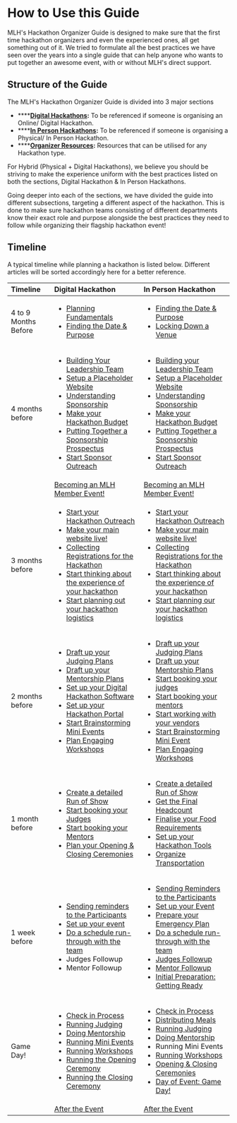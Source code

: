 # How to Use this Guide

MLH's Hackathon Organizer Guide is designed to make sure that the first time hackathon organizers and even the experienced ones, all get something out of it. We tried to formulate all the best practices we have seen over the years into a single guide that can help anyone who wants to put together an awesome event, with or without MLH's direct support.

## Structure of the Guide

The MLH's Hackathon Organizer Guide is divided into 3 major sections

* \*\*\*\*[**Digital Hackathons**](../digital-hackathons/planning-fundamentals-for-digital-hackathons.md)**:** To be referenced if someone is organising an Online/ Digital Hackathon. 
* \*\*\*\*[**In Person Hackathons**](../in-person-hackathons/writing-a-mission-statement-event-purpose.md)**:** To be referenced if someone is organising a Physical/ In Person Hackathon.
* \*\*\*\*[**Organizer Resources**](../organizer-resources/getting-support-from-others.md)**:** Resources that can be utilised for any Hackathon type.

For Hybrid \(Physical + Digital Hackathons\), we believe you should be striving to make the experience uniform with the best practices listed on both the sections, Digital Hackathon & In Person Hackathons.

Going deeper into each of the sections, we have divided the guide into different subsections, targeting a different aspect of the hackathon. This is done to make sure hackathon teams consisting of different departments know their exact role and purpose alongside the best practices they need to follow while organizing their flagship hackathon event!

## Timeline

A typical timeline while planning a hackathon is listed below. Different articles will be sorted accordingly here for a better reference.

<table>
  <thead>
    <tr>
      <th style="text-align:left">Timeline</th>
      <th style="text-align:left">Digital Hackathon</th>
      <th style="text-align:left">In Person Hackathon</th>
    </tr>
  </thead>
  <tbody>
    <tr>
      <td style="text-align:left">4 to 9 Months Before</td>
      <td style="text-align:left">
        <ul>
          <li><a href="../digital-hackathons/planning-fundamentals-for-digital-hackathons.md">Planning Fundamentals</a>
          </li>
          <li><a href="../digital-hackathons/deciding-the-date.md">Finding the Date &amp; Purpose</a>
          </li>
        </ul>
      </td>
      <td style="text-align:left">
        <ul>
          <li><a href="../in-person-hackathons/writing-a-mission-statement-event-purpose.md">Finding the Date &amp; Purpose</a>
          </li>
          <li><a href="../in-person-hackathons/locking-down-a-venue-and-date.md">Locking Down a Venue</a>
          </li>
        </ul>
      </td>
    </tr>
    <tr>
      <td style="text-align:left">4 months before</td>
      <td style="text-align:left">
        <ul>
          <li><a href="../digital-hackathons/build-your-leadership-team.md">Building Your Leadership Team</a>
          </li>
          <li><a href="../digital-hackathons/putting-together-your-hackathon-website/set-up-a-placeholder-website.md">Setup a Placeholder Website</a>
          </li>
          <li><a href="../digital-hackathons/getting-sponsorship/introduction-to-fundraising.md">Understanding Sponsorship</a>
          </li>
          <li><a href="../digital-hackathons/getting-sponsorship/budgeting-your-hackathon.md">Make your Hackathon Budget</a>
          </li>
          <li><a href="../digital-hackathons/getting-sponsorship/put-together-a-sponsorship-prospectus.md">Putting Together a Sponsorship Prospectus</a>
          </li>
          <li><a href="../digital-hackathons/getting-sponsorship/mlh-tips.md">Start Sponsor Outreach</a>
          </li>
        </ul>
      </td>
      <td style="text-align:left">
        <ul>
          <li><a href="../in-person-hackathons/build-your-leadership-team.md">Building your Leadership Team</a>
          </li>
          <li><a href="../in-person-hackathons/putting-together-your-hackathon-website/set-up-a-placeholder-website.md">Setup a Placeholder Website</a>
          </li>
          <li><a href="../in-person-hackathons/getting-sponsorship/introduction-to-fundraising.md">Understanding Sponsorship</a>
          </li>
          <li><a href="../in-person-hackathons/getting-sponsorship/budgeting-your-hackathon.md">Make your Hackathon Budget</a>
          </li>
          <li><a href="../digital-hackathons/getting-sponsorship/put-together-a-sponsorship-prospectus.md">Putting Together a Sponsorship Prospectus</a>
          </li>
          <li><a href="../in-person-hackathons/getting-sponsorship/mlh-tips.md">Start Sponsor Outreach</a>
          </li>
        </ul>
      </td>
    </tr>
    <tr>
      <td style="text-align:left"></td>
      <td style="text-align:left"><a href="https://mlh.io/event-membership">Becoming an MLH Member Event!</a>
      </td>
      <td style="text-align:left"><a href="https://mlh.io/event-membership">Becoming an MLH Member Event!</a>
      </td>
    </tr>
    <tr>
      <td style="text-align:left">3 months before</td>
      <td style="text-align:left">
        <ul>
          <li><a href="../digital-hackathons/marketing-your-event/">Start your Hackathon Outreach</a>
          </li>
          <li><a href="../digital-hackathons/putting-together-your-hackathon-website/updating-website-with-day-of-information.md">Make your main website live!</a>
          </li>
          <li><a href="../digital-hackathons/managing-registrations/">Collecting Registrations for the Hackathon</a>
          </li>
          <li><a href="../digital-hackathons/hacker-experience/">Start thinking about the experience of your hackathon</a>
          </li>
          <li><a href="../digital-hackathons/event-logistics/">Start planning out your hackathon logistics</a>
          </li>
        </ul>
      </td>
      <td style="text-align:left">
        <ul>
          <li><a href="../digital-hackathons/marketing-your-event/">Start your Hackathon Outreach</a>
          </li>
          <li><a href="../in-person-hackathons/putting-together-your-hackathon-website/updating-website-with-day-of-information.md">Make your main website live!</a>
          </li>
          <li><a href="../digital-hackathons/managing-registrations/">Collecting Registrations for the Hackathon</a>
          </li>
          <li><a href="../in-person-hackathons/hacker-experience/">Start thinking about the experience of your hackathon</a>
          </li>
          <li><a href="../in-person-hackathons/event-logistics/">Start planning our your hackathon logistics</a>
          </li>
        </ul>
      </td>
    </tr>
    <tr>
      <td style="text-align:left">2 months before</td>
      <td style="text-align:left">
        <ul>
          <li><a href="../digital-hackathons/judging-and-submissions/draft-up-a-judging-plan.md">Draft up your Judging Plans</a>
          </li>
          <li><a href="../digital-hackathons/judging/draft-up-your-mentorship-plan.md">Draft up your Mentorship Plans</a>
          </li>
          <li><a href="../digital-hackathons/event-logistics/softwares-for-digital-hackathons.md">Set up your Digital Hackathon Software</a>
          </li>
          <li><a href="../digital-hackathons/judging-and-submissions/set-up-your-hackathon-portal/">Set up your Hackathon Portal</a>
          </li>
          <li><a href="../digital-hackathons/hacker-experience/how-to-brainstorm-events.md">Start Brainstorming Mini Events</a>
          </li>
          <li><a href="../digital-hackathons/hacker-experience/plan-engaging-workshops.md">Plan Engaging Workshops</a>
          </li>
        </ul>
      </td>
      <td style="text-align:left">
        <ul>
          <li><a href="../in-person-hackathons/judging-and-submissions/draft-up-a-judging-plan.md">Draft up your Judging Plans</a>
          </li>
          <li><a href="../in-person-hackathons/judging/drafting-a-mentorship-plan.md">Draft up your Mentorship Plans</a>
          </li>
          <li><a href="../in-person-hackathons/judging-and-submissions/communication-and-recruiting-judges/">Start booking your judges</a>
          </li>
          <li><a href="../in-person-hackathons/judging/communication-and-recruiting-mentors/">Start booking your mentors</a>
          </li>
          <li><a href="../in-person-hackathons/event-logistics/how-to-coordinate-with-vendors/">Start working with your vendors</a>
          </li>
          <li><a href="../in-person-hackathons/hacker-experience/how-to-brainstorm-events.md">Start Brainstorming Mini Event</a>
          </li>
          <li><a href="../in-person-hackathons/hacker-experience/plan-engaging-workshops.md">Plan Engaging Workshops</a>
          </li>
        </ul>
      </td>
    </tr>
    <tr>
      <td style="text-align:left">1 month before</td>
      <td style="text-align:left">
        <ul>
          <li><a href="../digital-hackathons/creating-your-hackathon-schedule/creating-a-detailed-run-of-show.md">Create a detailed Run of Show</a>
          </li>
          <li><a href="../digital-hackathons/judging-and-submissions/booking-your-judges.md">Start booking your Judges</a>
          </li>
          <li><a href="../digital-hackathons/judging/week-of-booking-your-mentors-and-judges.md">Start booking your Mentors</a>
          </li>
          <li><a href="../digital-hackathons/hacker-experience/opening-and-closing-ceremonies/">Plan your Opening &amp; Closing Ceremonies</a>
          </li>
        </ul>
      </td>
      <td style="text-align:left">
        <ul>
          <li><a href="../in-person-hackathons/creating-your-hackathon-schedule/creating-a-detailed-run-of-show.md">Create a detailed Run of Show</a>
          </li>
          <li><a href="../in-person-hackathons/managing-registrations/get-final-headcount.md">Get the Final Headcount</a>
          </li>
          <li><a href="../in-person-hackathons/event-logistics/how-to-coordinate-with-vendors/working-with-food-vendors.md">Finalise your Food Requirements</a>
          </li>
          <li><a href="../in-person-hackathons/event-logistics/choose-a-day-of-communication-tool.md">Set up your Hackathon Tools</a>
          </li>
          <li><a href="../in-person-hackathons/event-logistics/how-to-coordinate-with-vendors/organize-transportation.md">Organize Transportation</a>
          </li>
        </ul>
      </td>
    </tr>
    <tr>
      <td style="text-align:left">1 week before</td>
      <td style="text-align:left">
        <ul>
          <li><a href="../digital-hackathons/managing-registrations/sending-reminders.md">Sending reminders to the Participants</a>
          </li>
          <li><a href="../digital-hackathons/event-logistics/setup-your-event.md">Set up your event</a>
          </li>
          <li><a href="../digital-hackathons/creating-your-hackathon-schedule/do-a-run-through-with-the-team.md">Do a schedule run-through with the team</a>
          </li>
          <li>Judges Followup</li>
          <li>Mentor Followup</li>
        </ul>
      </td>
      <td style="text-align:left">
        <ul>
          <li><a href="../in-person-hackathons/managing-registrations/sending-reminders.md">Sending Reminders to the Participants</a>
          </li>
          <li><a href="../in-person-hackathons/event-logistics/setup-your-event.md">Set up your Event</a>
          </li>
          <li><a href="../in-person-hackathons/event-logistics/prepare-your-emergency-plan.md">Prepare your Emergency Plan</a>
          </li>
          <li><a href="../in-person-hackathons/creating-your-hackathon-schedule/do-a-run-through-with-the-team.md">Do a schedule run-through with the team</a>
          </li>
          <li><a href="../in-person-hackathons/judging-and-submissions/communication-and-recruiting-judges/week-of-following-up-with-your-mentors-and-judges.md">Judges Followup</a>
          </li>
          <li><a href="../in-person-hackathons/judging/communication-and-recruiting-mentors/week-of-following-up-with-your-mentors.md">Mentor Followup</a>
          </li>
          <li><a href="../in-person-hackathons/initial-preparation-getting-ready.md">Initial Preparation: Getting Ready</a>
          </li>
        </ul>
      </td>
    </tr>
    <tr>
      <td style="text-align:left">Game Day!</td>
      <td style="text-align:left">
        <ul>
          <li><a href="../digital-hackathons/managing-registrations/check-in-process.md">Check in Process</a>
          </li>
          <li><a href="../digital-hackathons/judging-and-submissions/day-of-running-judging.md">Running Judging</a>
          </li>
          <li><a href="../digital-hackathons/judging/doing-mentorship.md">Doing Mentorship</a>
          </li>
          <li><a href="../digital-hackathons/hacker-experience/running-your-mini-events.md">Running Mini Events</a>
          </li>
          <li><a href="../digital-hackathons/hacker-experience/running-your-workshops.md">Running Workshops</a>
          </li>
          <li><a href="../digital-hackathons/hacker-experience/opening-and-closing-ceremonies/running-opening-ceremony.md">Running the Opening Ceremony</a>
          </li>
          <li><a href="../digital-hackathons/hacker-experience/opening-and-closing-ceremonies/running-closing-ceremony.md">Running the Closing Ceremony</a>
          </li>
        </ul>
      </td>
      <td style="text-align:left">
        <ul>
          <li><a href="../in-person-hackathons/managing-registrations/check-in-process.md">Check in Process</a>
          </li>
          <li><a href="../in-person-hackathons/event-logistics/distributing-meals.md">Distributing Meals</a>
          </li>
          <li><a href="../in-person-hackathons/judging-and-submissions/communication-and-recruiting-judges/day-of-running-judging.md">Running Judging</a>
          </li>
          <li><a href="../in-person-hackathons/judging/communication-and-recruiting-mentors/day-of-doing-mentorship.md">Doing Mentorship</a>
          </li>
          <li>Running Mini Events</li>
          <li><a href="../in-person-hackathons/hacker-experience/running-your-workshops.md">Running Workshops</a>
          </li>
          <li><a href="../in-person-hackathons/hacker-experience/design-an-opening-ceremony.md">Opening &amp; Closing Ceremonies</a>
          </li>
          <li><a href="../in-person-hackathons/game-day-day-of-event.md">Day of Event: Game Day!</a>
          </li>
        </ul>
      </td>
    </tr>
    <tr>
      <td style="text-align:left"></td>
      <td style="text-align:left"><a href="../digital-hackathons/after-the-event.md">After the Event</a>
      </td>
      <td style="text-align:left"><a href="../in-person-hackathons/after-the-event.md">After the Event</a>
      </td>
    </tr>
  </tbody>
</table>

